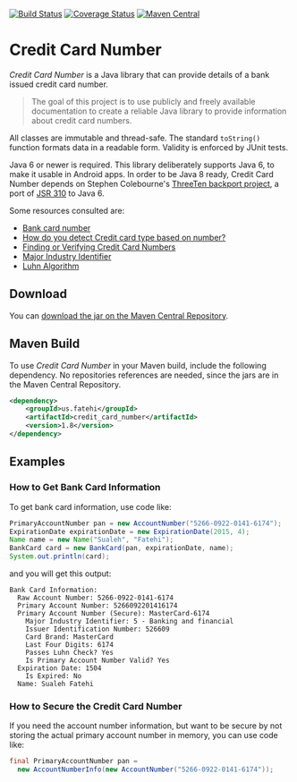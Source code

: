 [![Build Status](https://travis-ci.org/sualeh/credit_card_number.svg)](https://travis-ci.org/sualeh/credit_card_number)
[![Coverage Status](http://img.shields.io/coveralls/sualeh/credit_card_number/master.svg)](https://coveralls.io/r/sualeh/credit_card_number?branch=master)
[![Maven Central](https://maven-badges.herokuapp.com/maven-central/us.fatehi/credit_card_number/badge.svg)](http://search.maven.org/#search%7Cga%7C1%7Cg%3Aus.fatehi%20a%3Acredit_card_number)

# Credit Card Number

*Credit Card Number* is a Java library that can provide details of a bank issued credit card number. 

> The goal of this project is to use publicly and freely available documentation to create a reliable Java library to provide information about credit card numbers.

All classes are immutable and thread-safe. The standard `toString()` function formats data in a readable form. Validity is enforced by JUnit tests. 

Java 6 or newer is required. This library deliberately supports Java 6, to make it usable in Android apps. In order to be Java 8 ready, Credit Card Number depends on Stephen Colebourne's [ThreeTen backport project](https://github.com/ThreeTen/threetenbp), a port of [JSR 310](https://jcp.org/en/jsr/detail?id=310) to Java 6. 

Some resources consulted are:
* [Bank card number](http://en.wikipedia.org/wiki/Bank_card_number)
* [How do you detect Credit card type based on number?](http://stackoverflow.com/questions/72768/how-do-you-detect-credit-card-type-based-on-number)  
* [Finding or Verifying Credit Card Numbers](http://www.regular-expressions.info/creditcard.html)
* [Major Industry Identifier](https://en.wikipedia.org/wiki/Bank_card_number#Major_Industry_Identifier_.28MII.29)
* [Luhn Algorithm](http://en.wikipedia.org/wiki/Luhn_algorithm)

## Download

You can [download the jar on the Maven Central Repository](http://search.maven.org/#search%7Cga%7C1%7Ca%3A%22credit_card_number%22).

## Maven Build

To use *Credit Card Number* in your Maven build, include the following dependency. No repositories references are needed, since the jars are in the Maven Central Repository.
```xml
<dependency>
    <groupId>us.fatehi</groupId>
    <artifactId>credit_card_number</artifactId>
    <version>1.8</version>
</dependency>
```

## Examples

### How to Get Bank Card Information

To get bank card information, use code like:
```java
PrimaryAccountNumber pan = new AccountNumber("5266-0922-0141-6174");
ExpirationDate expirationDate = new ExpirationDate(2015, 4);
Name name = new Name("Sualeh", "Fatehi");
BankCard card = new BankCard(pan, expirationDate, name);
System.out.println(card);
```
and you will get this output:
```
Bank Card Information: 
  Raw Account Number: 5266-0922-0141-6174
  Primary Account Number: 5266092201416174
  Primary Account Number (Secure): MasterCard-6174
    Major Industry Identifier: 5 - Banking and financial
    Issuer Identification Number: 526609
    Card Brand: MasterCard
    Last Four Digits: 6174
    Passes Luhn Check? Yes
    Is Primary Account Number Valid? Yes
  Expiration Date: 1504
    Is Expired: No
  Name: Sualeh Fatehi
```

### How to Secure the Credit Card Number

If you need the account number information, but want to be secure by not storing the actual primary account number in memory, you can use code like:
```java
final PrimaryAccountNumber pan = 
  new AccountNumberInfo(new AccountNumber("5266-0922-0141-6174"));
```
